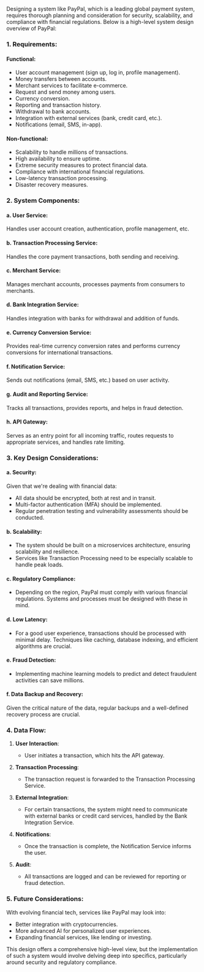Designing a system like PayPal, which is a leading global payment system, requires thorough planning and consideration for security, scalability, and compliance with financial regulations. Below is a high-level system design overview of PayPal:

### **1. Requirements**:

#### **Functional**:
- User account management (sign up, log in, profile management).
- Money transfers between accounts.
- Merchant services to facilitate e-commerce.
- Request and send money among users.
- Currency conversion.
- Reporting and transaction history.
- Withdrawal to bank accounts.
- Integration with external services (bank, credit card, etc.).
- Notifications (email, SMS, in-app).

#### **Non-functional**:
- Scalability to handle millions of transactions.
- High availability to ensure uptime.
- Extreme security measures to protect financial data.
- Compliance with international financial regulations.
- Low-latency transaction processing.
- Disaster recovery measures.

### **2. System Components**:

#### a. **User Service**:
Handles user account creation, authentication, profile management, etc.

#### b. **Transaction Processing Service**:
Handles the core payment transactions, both sending and receiving.

#### c. **Merchant Service**:
Manages merchant accounts, processes payments from consumers to merchants.

#### d. **Bank Integration Service**:
Handles integration with banks for withdrawal and addition of funds.

#### e. **Currency Conversion Service**:
Provides real-time currency conversion rates and performs currency conversions for international transactions.

#### f. **Notification Service**:
Sends out notifications (email, SMS, etc.) based on user activity.

#### g. **Audit and Reporting Service**:
Tracks all transactions, provides reports, and helps in fraud detection.

#### h. **API Gateway**:
Serves as an entry point for all incoming traffic, routes requests to appropriate services, and handles rate limiting.

### **3. Key Design Considerations**:

#### a. **Security**:
Given that we're dealing with financial data:
- All data should be encrypted, both at rest and in transit.
- Multi-factor authentication (MFA) should be implemented.
- Regular penetration testing and vulnerability assessments should be conducted.

#### b. **Scalability**:
- The system should be built on a microservices architecture, ensuring scalability and resilience.
- Services like Transaction Processing need to be especially scalable to handle peak loads.

#### c. **Regulatory Compliance**:
- Depending on the region, PayPal must comply with various financial regulations. Systems and processes must be designed with these in mind.

#### d. **Low Latency**:
- For a good user experience, transactions should be processed with minimal delay. Techniques like caching, database indexing, and efficient algorithms are crucial.

#### e. **Fraud Detection**:
- Implementing machine learning models to predict and detect fraudulent activities can save millions.

#### f. **Data Backup and Recovery**:
Given the critical nature of the data, regular backups and a well-defined recovery process are crucial.

### **4. Data Flow**:

1. **User Interaction**:
   - User initiates a transaction, which hits the API gateway.
   
2. **Transaction Processing**:
   - The transaction request is forwarded to the Transaction Processing Service.
   
3. **External Integration**:
   - For certain transactions, the system might need to communicate with external banks or credit card services, handled by the Bank Integration Service.
   
4. **Notifications**:
   - Once the transaction is complete, the Notification Service informs the user.

5. **Audit**:
   - All transactions are logged and can be reviewed for reporting or fraud detection.

### **5. Future Considerations**:
With evolving financial tech, services like PayPal may look into:
- Better integration with cryptocurrencies.
- More advanced AI for personalized user experiences.
- Expanding financial services, like lending or investing.

This design offers a comprehensive high-level view, but the implementation of such a system would involve delving deep into specifics, particularly around security and regulatory compliance.